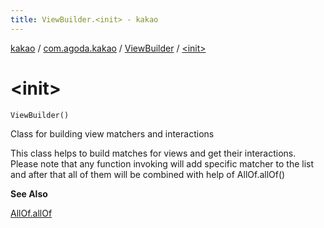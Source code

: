 ```yaml
---
title: ViewBuilder.<init> - kakao
---
```


[kakao](../../index.html) / [com.agoda.kakao](../index.html) / [ViewBuilder](index.html) / [&lt;init&gt;](.)

# &lt;init&gt;

`ViewBuilder()`

Class for building view matchers and interactions

This class helps to build matches for views and get their interactions.
Please note that any function invoking will add specific matcher to the list
and after that all of them will be combined with help of AllOf.allOf()

**See Also**

[AllOf.allOf](#)

